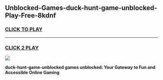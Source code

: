 
## Unblocked-Games-duck-hunt-game-unblocked-Play-Free-8kdnf
<h3>
<a href="https://premium76.site?title=duck-hunt-game-unblocked&ref=18A1">CLICK TO PLAY</a></h3>
<hr>

<h3>
<a href="https://premium76.site?title=duck-hunt-game-unblocked&ref=18A1">CLICK 2 PLAY</a>
  
</h3>

<a href="https://premium76.site?title=duck-hunt-game-unblocked&ref=18A1"><img src="https://clearcache.store/games.png"></a>


**duck-hunt-game-unblocked games unblocked: Your Gateway to Fun and Accessible Online Gaming**
